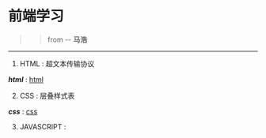 # 前端学习

>> from -- **马浩**

*** 

1. HTML : 超文本传输协议

***html*** : [html](/1.HTML/html.md/ "超文本传输协议")

2. CSS : 层叠样式表

***css*** : [css](/2.CSS/css.md/ "层叠样式表")

3. JAVASCRIPT : 